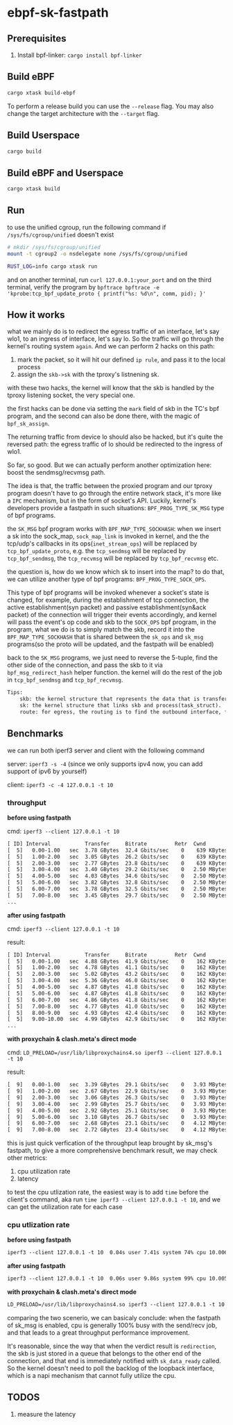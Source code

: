# ebpf-sk-fastpath

## Prerequisites

1. Install bpf-linker: `cargo install bpf-linker`

## Build eBPF

```bash
cargo xtask build-ebpf
```

To perform a release build you can use the `--release` flag.
You may also change the target architecture with the `--target` flag.

## Build Userspace

```bash
cargo build
```

## Build eBPF and Userspace

```bash
cargo xtask build
```

## Run

to use the unified cgroup, run the following command if `/sys/fs/cgroup/unified` doesn't exist

```bash
# mkdir /sys/fs/cgroup/unified
mount -t cgroup2 -o nsdelegate none /sys/fs/cgroup/unified
```

```bash
RUST_LOG=info cargo xtask run
```

and on another terminal, run `curl 127.0.0.1:your_port`
and on the third terminal, verify the program by `bpftrace bpftrace -e 'kprobe:tcp_bpf_update_proto { printf("%s: %d\n", comm, pid); }'`


## How it works 

what we mainly do is to redirect the egress traffic of an interface, let's say wlo1, to an ingress of interface, let's say lo. So the traffic will go through the kernel's routing system `again`. And we can perform 2 hacks on this path:
1. mark the packet, so it will hit our defined `ip rule`, and pass it to the local process
2. assign the `skb->sk` with the tproxy's listnening sk.

with these two hacks, the kernel will know that the skb is handled by the tproxy listening socket, the very special one.

the first hacks can be done via setting the `mark` field of skb in the TC's bpf program, and the second can also be done there, with the magic of `bpf_sk_assign`.

The returning traffic from device lo should also be hacked, but it's quite the reversed path: the egress traffic of lo should be redirected to the ingress of wlo1.

So far, so good. But we can actually perform another optimization here: boost the sendmsg/recvmsg path.

The idea is that, the traffic between the proxied program and our tproxy program doesn't have to go through the entire network stack, it's more like a `IPC` mechanism, but in the form of socket's API. Luckily, kernel's developers provide a fastpath in such situations: `BPF_PROG_TYPE_SK_MSG` type of bpf programs.

the `SK_MSG` bpf program works with `BPF_MAP_TYPE_SOCKHASH`: when we insert a sk into the sock_map, `sock_map_link` is invoked in kernel, and the the tcp/udp's callbacks in its ops(`inet_stream_ops`) will be replaced by `tcp_bpf_update_proto`, e.g. the `tcp_sendmsg` will be replaced by `tcp_bpf_sendmsg`, the `tcp_recvmsg` will be replaced by `tcp_bpf_recvmsg` etc.

the question is, how do we know which sk to insert into the map? to do that, we can utilize another type of bpf programs: `BPF_PROG_TYPE_SOCK_OPS`. 

This type of bpf programs will be invoked whenever a socket's state is changed, for example, during the establishment of tcp connection, the active establishment(syn packet) and passive establishment(syn&ack packet) of the connection will trigger their events accordingly, and kernel will pass the event's op code and skb to the `SOCK_OPS` bpf program, in the program, what we do is to simply match the skb, record it into the `BPF_MAP_TYPE_SOCKHASH` that is shared between the `sk_ops` and `sk_msg` programs(so the proto will be updated, and the fastpath will be enabled)

back to the `SK_MSG` programs, we just need to reverse the 5-tuple, find the other side of the connection, and pass the skb to it via `bpf_msg_redirect_hash` helper function. the kernel will do the rest of the job in `tcp_bpf_sendmsg` and `tcp_bpf_recvmsg`.

```txt
Tips:
    skb: the kernel structure that represents the data that is transfered.
    sk: the kernel structure that links skb and process(task_struct).
    route: for egress, the routing is to find the outbound interface, for ingress, the routing is to forward the traffic, or to pass the skb to the sk that it belongs to.
```

## Benchmarks

we can run both iperf3 server and client with the following command 

server: `iperf3 -s -4` (since we only supports ipv4 now, you can add support of ipv6 by yourself)

client: `iperf3 -c -4 127.0.0.1 -t 10`

### throughput

**before using fastpath**

cmd: `iperf3 --client 127.0.0.1 -t 10`

```txt
[ ID] Interval           Transfer     Bitrate         Retr  Cwnd
[  5]   0.00-1.00   sec  3.78 GBytes  32.4 Gbits/sec    0    639 KBytes
[  5]   1.00-2.00   sec  3.05 GBytes  26.2 Gbits/sec    0    639 KBytes
[  5]   2.00-3.00   sec  2.77 GBytes  23.8 Gbits/sec    0    639 KBytes
[  5]   3.00-4.00   sec  3.40 GBytes  29.2 Gbits/sec    0   2.50 MBytes
[  5]   4.00-5.00   sec  4.03 GBytes  34.6 Gbits/sec    0   2.50 MBytes
[  5]   5.00-6.00   sec  3.82 GBytes  32.8 Gbits/sec    0   2.50 MBytes
[  5]   6.00-7.00   sec  3.78 GBytes  32.5 Gbits/sec    0   2.50 MBytes
[  5]   7.00-8.00   sec  3.45 GBytes  29.7 Gbits/sec    0   2.50 MBytes
...
```

**after using fastpath** 

cmd: `iperf3 --client 127.0.0.1 -t 10`

result: 

```txt
[ ID] Interval           Transfer     Bitrate         Retr  Cwnd
[  5]   0.00-1.00   sec  4.88 GBytes  41.9 Gbits/sec    0    162 KBytes
[  5]   1.00-2.00   sec  4.78 GBytes  41.1 Gbits/sec    0    162 KBytes
[  5]   2.00-3.00   sec  5.02 GBytes  43.2 Gbits/sec    0    162 KBytes
[  5]   3.00-4.00   sec  5.36 GBytes  46.0 Gbits/sec    0    162 KBytes
[  5]   4.00-5.00   sec  4.87 GBytes  41.8 Gbits/sec    0    162 KBytes
[  5]   5.00-6.00   sec  4.87 GBytes  41.8 Gbits/sec    0    162 KBytes
[  5]   6.00-7.00   sec  4.86 GBytes  41.8 Gbits/sec    0    162 KBytes
[  5]   7.00-8.00   sec  4.77 GBytes  41.0 Gbits/sec    0    162 KBytes
[  5]   8.00-9.00   sec  4.93 GBytes  42.4 Gbits/sec    0    162 KBytes
[  5]   9.00-10.00  sec  4.99 GBytes  42.9 Gbits/sec    0    162 KBytes
...
```

**with proxychain & clash.meta's direct mode**

cmd: `LD_PRELOAD=/usr/lib/libproxychains4.so iperf3 --client 127.0.0.1 -t 10`

result: 

```txt
[  9]   0.00-1.00   sec  3.39 GBytes  29.1 Gbits/sec    0   3.93 MBytes
[  9]   1.00-2.00   sec  2.67 GBytes  22.9 Gbits/sec    0   3.93 MBytes
[  9]   2.00-3.00   sec  3.06 GBytes  26.3 Gbits/sec    0   3.93 MBytes
[  9]   3.00-4.00   sec  2.99 GBytes  25.7 Gbits/sec    0   3.93 MBytes
[  9]   4.00-5.00   sec  2.92 GBytes  25.1 Gbits/sec    0   3.93 MBytes
[  9]   5.00-6.00   sec  3.10 GBytes  26.7 Gbits/sec    0   3.93 MBytes
[  9]   6.00-7.00   sec  2.68 GBytes  23.1 Gbits/sec    0   4.12 MBytes
[  9]   7.00-8.00   sec  2.72 GBytes  23.4 Gbits/sec    0   4.12 MBytes
```

this is just quick verfication of the throughput leap brought by sk_msg's fastpath, to give a more comprehensive benchmark result, we may check other metrics:
1. cpu utilization rate
2. latency

to test the cpu utlization rate, the easiest way is to add `time` before the client's command, aka run `time iperf3 --client 127.0.0.1 -t 10`, and we can get the utilization rate for each case

### cpu utlization rate

**before using fastpath**

```txt
iperf3 --client 127.0.0.1 -t 10  0.04s user 7.41s system 74% cpu 10.006 total
```

**after using fastpath** 

```txt
iperf3 --client 127.0.0.1 -t 10  0.06s user 9.86s system 99% cpu 10.005 total
```

**with proxychain & clash.meta's direct mode**

```txt
LD_PRELOAD=/usr/lib/libproxychains4.so iperf3 --client 127.0.0.1 -t 10  0.05s user 8.02s system 80% cpu 10.008 total
```

comparing the two scenerio, we can basicaly conclude: when the fastpath of sk_msg is enabled, cpu is generally 100% busy with the send/recv job, and that leads to a great throughput performance improvement.

It's reasonable, since the way that when the verdict result is `redirection`, the skb is just stored in a queue that belongs to the other end of the connection, and that end is immediately notified with `sk_data_ready` called. So the kernel doesn't need to poll the backlog of the loopback interface, which is a napi mechanism that cannot fully utilize the cpu.


## TODOS

1. measure the latency

